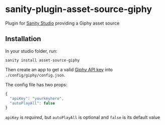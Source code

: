# sanity-plugin-asset-source-giphy

Plugin for [Sanity Studio](https://www.sanity.io) providing a Giphy asset source

## Installation

In your studio folder, run:

```
sanity install asset-source-giphy
```

Then create an app to get a valid [Giphy API key](https://developers.giphy.com/dashboard/?create=true) into ``./config/giphy/config.json``.

The config file has two props:

```javascript
{
  "apiKey": "yourkeyhere",
  "autoPlayAll": false
}
```

`apiKey` is _required_, but `autoPlayAll` is optional and `false` is its default value


